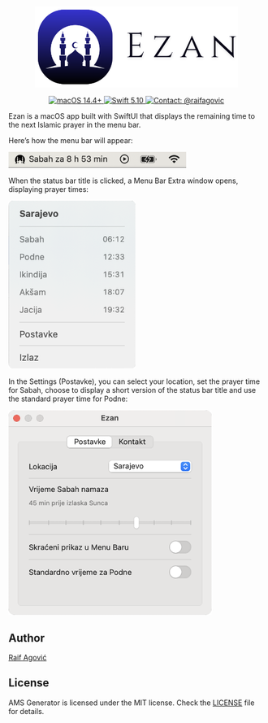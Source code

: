 <p align="center">
  <img src="Images/EzanIconReadme.png" alt="Ezan Icon" width="400">
</p>

<p align="center">
  <a href="#">
    <img src="https://img.shields.io/badge/macOS-14.4+-blue.svg" alt="macOS 14.4+">
  </a>
  <a href="#">
    <img src="https://img.shields.io/badge/Swift-5.10-orange.svg" alt="Swift 5.10">
  </a>
  <a href="https://x.com/raifagovic">
    <img src="https://img.shields.io/badge/Contact-@raifagovic-%231DA1F2.svg" alt="Contact: @raifagovic">
  </a>
</p>

Ezan is a macOS app built with SwiftUI that displays the remaining time to the next Islamic prayer in the menu bar.

Here’s how the menu bar will appear:

<p align="left">
  <img src="Images/EzanStatusBar.png" alt="Menu Bar Appearance" width="350">
</p>

When the status bar title is clicked, a Menu Bar Extra window opens, displaying prayer times:

<p align="left">
  <img src="Images/EzanWindow.png" alt="Menu Bar Extra Window" width="250">
</p>

In the Settings (Postavke), you can select your location, set the prayer time for Sabah, choose to display a short version of the status bar title and use the standard prayer time for Podne:

<p align="left">
  <img src="Images/EzanSettings.png" alt="Ezan Settings" width="400">
</p>

## Author
[Raif Agović](https://x.com/raifagovic)

## License
AMS Generator is licensed under the MIT license. Check the [LICENSE](https://github.com/raifagovic/AdhanTime/blob/main/LICENSE) file for details.
